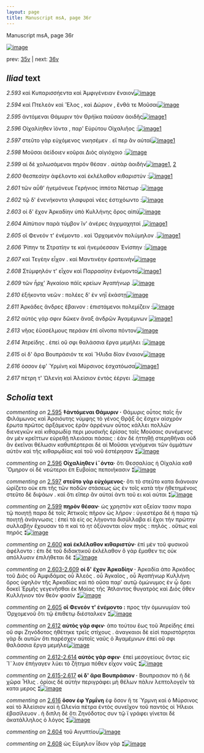 ```yaml
---
layout: page
title: Manuscript msA, page 36r
---
```


Manuscript msA, page 36r

[![image](http://www.homermultitext.org/iipsrv?OBJ=IIP,1.0&FIF=/project/homer/pyramidal/deepzoom/hmt/vaimg/2017a/VA036RN_0037.tif&WID=100&CVT=JPEG)](http://www.homermultitext.org/ict2/?urn=urn:cite2:hmt:vaimg.2017a:VA036RN_0037)

prev:  [35v](../35v) | next:  [36v](../36v)

## *Iliad* text

*2.593* <a id="2.593"/> καὶ Κυπαρισσήεντα 					καὶ Ἀμφιγένειαν ἔναιον[![image](http://www.homermultitext.org/iipsrv?OBJ=IIP,1.0&FIF=/project/homer/pyramidal/deepzoom/hmt/vaimg/2017a/VA036RN_0037.tif&RGN=0.166,0.2182,0.419,0.0331&WID=1000&CVT=JPEG)](http://www.homermultitext.org/ict2/?urn=urn:cite2:hmt:vaimg.2017a:VA036RN_0037@0.166,0.2182,0.419,0.0331)

*2.594* <a id="2.594"/> καὶ Πτελεὸν καὶ 						 Ἕλος , καὶ Δώριον , ἔνθά τε Μοῦσαι[![image](http://www.homermultitext.org/iipsrv?OBJ=IIP,1.0&FIF=/project/homer/pyramidal/deepzoom/hmt/vaimg/2017a/VA036RN_0037.tif&RGN=0.165,0.2415,0.423,0.0286&WID=1000&CVT=JPEG)](http://www.homermultitext.org/ict2/?urn=urn:cite2:hmt:vaimg.2017a:VA036RN_0037@0.165,0.2415,0.423,0.0286)

*2.595* <a id="2.595"/> ἀντόμεναι Θάμυριν τὸν 						 Θρήϊκα παῦσαν ἀοιδῆς[![image](http://www.homermultitext.org/iipsrv?OBJ=IIP,1.0&FIF=/project/homer/pyramidal/deepzoom/hmt/vaimg/2017a/VA036RN_0037.tif&RGN=0.162,0.2596,0.423,0.0286&WID=1000&CVT=JPEG)](http://www.homermultitext.org/ict2/?urn=urn:cite2:hmt:vaimg.2017a:VA036RN_0037@0.162,0.2596,0.423,0.0286)[1](#msA_2.649)

*2.596* <a id="2.596"/> Οἰχαλίηθεν ϊόντα , 					παρ' Εὐρύτου 					 Οἰχαλιῆος :[![image](http://www.homermultitext.org/iipsrv?OBJ=IIP,1.0&FIF=/project/homer/pyramidal/deepzoom/hmt/vaimg/2017a/VA036RN_0037.tif&RGN=0.159,0.2814,0.423,0.0286&WID=1000&CVT=JPEG)](http://www.homermultitext.org/ict2/?urn=urn:cite2:hmt:vaimg.2017a:VA036RN_0037@0.159,0.2814,0.423,0.0286)[1](#msA_2.650)

*2.597* <a id="2.597"/> στεῦτο γὰρ εὐχόμενος νικησέμεν . εἴ περ ἂν αὐταὶ[![image](http://www.homermultitext.org/iipsrv?OBJ=IIP,1.0&FIF=/project/homer/pyramidal/deepzoom/hmt/vaimg/2017a/VA036RN_0037.tif&RGN=0.159,0.2987,0.423,0.0286&WID=1000&CVT=JPEG)](http://www.homermultitext.org/ict2/?urn=urn:cite2:hmt:vaimg.2017a:VA036RN_0037@0.159,0.2987,0.423,0.0286)[1](#msA_2.651)

*2.598* <a id="2.598"/> Μοῦσαι ἀείδοιεν κοῦραι Διὸς αἰγιόχοιο :[![image](http://www.homermultitext.org/iipsrv?OBJ=IIP,1.0&FIF=/project/homer/pyramidal/deepzoom/hmt/vaimg/2017a/VA036RN_0037.tif&RGN=0.156,0.3175,0.423,0.0286&WID=1000&CVT=JPEG)](http://www.homermultitext.org/ict2/?urn=urn:cite2:hmt:vaimg.2017a:VA036RN_0037@0.156,0.3175,0.423,0.0286)

*2.599* <a id="2.599"/> αἱ δὲ χολωσάμεναι πηρὸν θέσαν . αὐτὰρ ἀοιδὴν[![image](http://www.homermultitext.org/iipsrv?OBJ=IIP,1.0&FIF=/project/homer/pyramidal/deepzoom/hmt/vaimg/2017a/VA036RN_0037.tif&RGN=0.156,0.3371,0.423,0.0286&WID=1000&CVT=JPEG)](http://www.homermultitext.org/ict2/?urn=urn:cite2:hmt:vaimg.2017a:VA036RN_0037@0.156,0.3371,0.423,0.0286)[1](#msA_2.653), [2](#msA_2.652)

*2.600* <a id="2.600"/> θεσπεσίην ἀφέλοντο καὶ ἐκλέλαθον κιθαριστύν :[![image](http://www.homermultitext.org/iipsrv?OBJ=IIP,1.0&FIF=/project/homer/pyramidal/deepzoom/hmt/vaimg/2017a/VA036RN_0037.tif&RGN=0.156,0.3582,0.423,0.0286&WID=1000&CVT=JPEG)](http://www.homermultitext.org/ict2/?urn=urn:cite2:hmt:vaimg.2017a:VA036RN_0037@0.156,0.3582,0.423,0.0286)[1](#msA_2.654)

*2.601* <a id="2.601"/> τῶν αὖθ' ἡγεμόνευε Γερήνιος ἱππότα Νέστωρ :[![image](http://www.homermultitext.org/iipsrv?OBJ=IIP,1.0&FIF=/project/homer/pyramidal/deepzoom/hmt/vaimg/2017a/VA036RN_0037.tif&RGN=0.156,0.3747,0.423,0.0286&WID=1000&CVT=JPEG)](http://www.homermultitext.org/ict2/?urn=urn:cite2:hmt:vaimg.2017a:VA036RN_0037@0.156,0.3747,0.423,0.0286)

*2.602* <a id="2.602"/> τῷ δ' ἐνενήκοντα γλαφυραὶ νέες ἐστιχόωντο :[![image](http://www.homermultitext.org/iipsrv?OBJ=IIP,1.0&FIF=/project/homer/pyramidal/deepzoom/hmt/vaimg/2017a/VA036RN_0037.tif&RGN=0.155,0.3928,0.423,0.0286&WID=1000&CVT=JPEG)](http://www.homermultitext.org/ict2/?urn=urn:cite2:hmt:vaimg.2017a:VA036RN_0037@0.155,0.3928,0.423,0.0286)

*2.603* <a id="2.603"/> οἱ δ' ἔχον Ἀρκαδίην 					ὑπὸ Κυλλήνης ὄρος αἰπὺ[![image](http://www.homermultitext.org/iipsrv?OBJ=IIP,1.0&FIF=/project/homer/pyramidal/deepzoom/hmt/vaimg/2017a/VA036RN_0037.tif&RGN=0.151,0.4108,0.423,0.0286&WID=1000&CVT=JPEG)](http://www.homermultitext.org/ict2/?urn=urn:cite2:hmt:vaimg.2017a:VA036RN_0037@0.151,0.4108,0.423,0.0286)

*2.604* <a id="2.604"/> Αἰπύτιον παρὰ 					τύμβον ἵν' ἀνέρες ἀγχιμαχηταί ,[![image](http://www.homermultitext.org/iipsrv?OBJ=IIP,1.0&FIF=/project/homer/pyramidal/deepzoom/hmt/vaimg/2017a/VA036RN_0037.tif&RGN=0.16,0.4334,0.423,0.0286&WID=1000&CVT=JPEG)](http://www.homermultitext.org/ict2/?urn=urn:cite2:hmt:vaimg.2017a:VA036RN_0037@0.16,0.4334,0.423,0.0286)[1](#msAil_2.662)

*2.605* <a id="2.605"/> οἳ Φενεόν τ' 					ἐνέμοντο . καὶ Ὀρχομενὸν 					πολύμηλον .[![image](http://www.homermultitext.org/iipsrv?OBJ=IIP,1.0&FIF=/project/homer/pyramidal/deepzoom/hmt/vaimg/2017a/VA036RN_0037.tif&RGN=0.169,0.4537,0.423,0.0286&WID=1000&CVT=JPEG)](http://www.homermultitext.org/ict2/?urn=urn:cite2:hmt:vaimg.2017a:VA036RN_0037@0.169,0.4537,0.423,0.0286)[1](#msA_2.656)

*2.606* <a id="2.606"/> Ῥίπην τε 						 Στρατίην τε καὶ 					ἠνεμόεσσαν Ἐνίσπην :[![image](http://www.homermultitext.org/iipsrv?OBJ=IIP,1.0&FIF=/project/homer/pyramidal/deepzoom/hmt/vaimg/2017a/VA036RN_0037.tif&RGN=0.166,0.468,0.423,0.0286&WID=1000&CVT=JPEG)](http://www.homermultitext.org/ict2/?urn=urn:cite2:hmt:vaimg.2017a:VA036RN_0037@0.166,0.468,0.423,0.0286)

*2.607* <a id="2.607"/> καὶ Τεγέην εἶχον . 					καὶ Μαντινέην ἐρατεινὴν[![image](http://www.homermultitext.org/iipsrv?OBJ=IIP,1.0&FIF=/project/homer/pyramidal/deepzoom/hmt/vaimg/2017a/VA036RN_0037.tif&RGN=0.16,0.4891,0.423,0.0286&WID=1000&CVT=JPEG)](http://www.homermultitext.org/ict2/?urn=urn:cite2:hmt:vaimg.2017a:VA036RN_0037@0.16,0.4891,0.423,0.0286)

*2.608* <a id="2.608"/> Στύμφηλόν τ' εἶχον 					καὶ Παρρασίην ἐνέμοντο[![image](http://www.homermultitext.org/iipsrv?OBJ=IIP,1.0&FIF=/project/homer/pyramidal/deepzoom/hmt/vaimg/2017a/VA036RN_0037.tif&RGN=0.158,0.5102,0.423,0.0286&WID=1000&CVT=JPEG)](http://www.homermultitext.org/ict2/?urn=urn:cite2:hmt:vaimg.2017a:VA036RN_0037@0.158,0.5102,0.423,0.0286)[1](#msAint_2.661)

*2.609* <a id="2.609"/> τῶν ἦρχ' Ἀγκαίοιο 					πάϊς κρείων Ἀγαπήνωρ .[![image](http://www.homermultitext.org/iipsrv?OBJ=IIP,1.0&FIF=/project/homer/pyramidal/deepzoom/hmt/vaimg/2017a/VA036RN_0037.tif&RGN=0.156,0.5305,0.423,0.0286&WID=1000&CVT=JPEG)](http://www.homermultitext.org/ict2/?urn=urn:cite2:hmt:vaimg.2017a:VA036RN_0037@0.156,0.5305,0.423,0.0286)

*2.610* <a id="2.610"/> ἑξήκοντα νεῶν : πολέες δ' ἐν νηῒ ἑκάστῃ[![image](http://www.homermultitext.org/iipsrv?OBJ=IIP,1.0&FIF=/project/homer/pyramidal/deepzoom/hmt/vaimg/2017a/VA036RN_0037.tif&RGN=0.15,0.5463,0.423,0.0286&WID=1000&CVT=JPEG)](http://www.homermultitext.org/ict2/?urn=urn:cite2:hmt:vaimg.2017a:VA036RN_0037@0.15,0.5463,0.423,0.0286)

*2.611* <a id="2.611"/> Ἀρκάδες ἄνδρες ἔβαινον : 					ἐπιστάμενοι πολεμίζειν :[![image](http://www.homermultitext.org/iipsrv?OBJ=IIP,1.0&FIF=/project/homer/pyramidal/deepzoom/hmt/vaimg/2017a/VA036RN_0037.tif&RGN=0.162,0.5643,0.423,0.0286&WID=1000&CVT=JPEG)](http://www.homermultitext.org/ict2/?urn=urn:cite2:hmt:vaimg.2017a:VA036RN_0037@0.162,0.5643,0.423,0.0286)

*2.612* <a id="2.612"/> αὐτὸς γάρ σφιν δῶκεν ἄναξ ἀνδρῶν Ἀγαμέμνων 				[![image](http://www.homermultitext.org/iipsrv?OBJ=IIP,1.0&FIF=/project/homer/pyramidal/deepzoom/hmt/vaimg/2017a/VA036RN_0037.tif&RGN=0.153,0.5839,0.423,0.0286&WID=1000&CVT=JPEG)](http://www.homermultitext.org/ict2/?urn=urn:cite2:hmt:vaimg.2017a:VA036RN_0037@0.153,0.5839,0.423,0.0286)[1](#msA_2.657)

*2.613* <a id="2.613"/> νῆας ἐϋσσέλμους περάαν ἐπὶ οἴνοπα πόντον[![image](http://www.homermultitext.org/iipsrv?OBJ=IIP,1.0&FIF=/project/homer/pyramidal/deepzoom/hmt/vaimg/2017a/VA036RN_0037.tif&RGN=0.153,0.602,0.423,0.0286&WID=1000&CVT=JPEG)](http://www.homermultitext.org/ict2/?urn=urn:cite2:hmt:vaimg.2017a:VA036RN_0037@0.153,0.602,0.423,0.0286)

*2.614* <a id="2.614"/> Ἀτρείδης . ἐπεὶ οὔ σφι 					θαλάσσια ἔργα μεμήλει :[![image](http://www.homermultitext.org/iipsrv?OBJ=IIP,1.0&FIF=/project/homer/pyramidal/deepzoom/hmt/vaimg/2017a/VA036RN_0037.tif&RGN=0.153,0.6185,0.423,0.0286&WID=1000&CVT=JPEG)](http://www.homermultitext.org/ict2/?urn=urn:cite2:hmt:vaimg.2017a:VA036RN_0037@0.153,0.6185,0.423,0.0286)

*2.615* <a id="2.615"/> οἱ δ' ἄρα Βουπράσιόν τε καὶ Ἤλιδα δῖαν ἔναιον[![image](http://www.homermultitext.org/iipsrv?OBJ=IIP,1.0&FIF=/project/homer/pyramidal/deepzoom/hmt/vaimg/2017a/VA036RN_0037.tif&RGN=0.153,0.6388,0.423,0.0286&WID=1000&CVT=JPEG)](http://www.homermultitext.org/ict2/?urn=urn:cite2:hmt:vaimg.2017a:VA036RN_0037@0.153,0.6388,0.423,0.0286)

*2.616* <a id="2.616"/> όσσον ἐφ' Ὑρμίνη 					καὶ Μύρσινος ἐσχατόωσα[![image](http://www.homermultitext.org/iipsrv?OBJ=IIP,1.0&FIF=/project/homer/pyramidal/deepzoom/hmt/vaimg/2017a/VA036RN_0037.tif&RGN=0.15,0.6584,0.423,0.0286&WID=1000&CVT=JPEG)](http://www.homermultitext.org/ict2/?urn=urn:cite2:hmt:vaimg.2017a:VA036RN_0037@0.15,0.6584,0.423,0.0286)[1](#msA_2.660)

*2.617* <a id="2.617"/> πέτρη τ' Ὠλενίη καὶ Ἀλείσιον ἐντὸς ἐέργει .[![image](http://www.homermultitext.org/iipsrv?OBJ=IIP,1.0&FIF=/project/homer/pyramidal/deepzoom/hmt/vaimg/2017a/VA036RN_0037.tif&RGN=0.15,0.6757,0.423,0.0286&WID=1000&CVT=JPEG)](http://www.homermultitext.org/ict2/?urn=urn:cite2:hmt:vaimg.2017a:VA036RN_0037@0.15,0.6757,0.423,0.0286)

## *Scholia* text

*commenting on* [2.595](#2.595)  <a id="msA_2.649"/> **‡ἀντόμεναι Θάμυριν ·** Θάμυρις οὗτος παῖς ἦν Φιλάμωνος καὶ Ἀρσιόυτης νύμφης τὸ γένος Θρᾷξ ὃς ἔσχεν αἰσχρὸν ἔρωτα πρῶτος ἀρξάμενος ἐρᾶν ἀρρένων οὗτος κάλλει πολλῶν διενεγκῶν καὶ κιθαρωδίᾳ περι μουσικῆς ἐρίσας ταῖς Μούσαις συνέμενος ἀν μὲν κρεῖττων εὑρεθῇ πλειάσαι πάσαις : ἐὰν δὲ ἡττηθῇ στερηθῆναι οὐδ ἂν ἐκεῖναι θέλωσιν καθυπέρτεραι δὲ αἱ Μοῦσαι γενόμεναι τῶν ὀμμάτων αὐτὸν καὶ τῆς κιθαρῳδίας καὶ τοῦ νοῦ ἐστέρησαν ⁑[![image](http://www.homermultitext.org/iipsrv?OBJ=IIP,1.0&FIF=/project/homer/pyramidal/deepzoom/hmt/vaimg/2017a/VA036RN_0037.tif&RGN=0.162,0.1026,0.6287,0.0591&WID=1000&CVT=JPEG)](http://www.homermultitext.org/ict2/?urn=urn:cite2:hmt:vaimg.2017a:VA036RN_0037@0.162,0.1026,0.6287,0.0591)

*commenting on* [2.596](#2.596)  <a id="msA_2.650"/> **Οἱχαλίηθεν ἰ¨όντα·** ὅτι Θεσσαλίας ἡ Οἱχαλία καθ Ὅμηρον οἱ δὲ νεώτεροι ἐπ Ευβοίας πεποιήκασιν ⁑[![image](http://www.homermultitext.org/iipsrv?OBJ=IIP,1.0&FIF=/project/homer/pyramidal/deepzoom/hmt/vaimg/2017a/VA036RN_0037.tif&RGN=0.1667,0.1462,0.6163,0.0213&WID=1000&CVT=JPEG)](http://www.homermultitext.org/ict2/?urn=urn:cite2:hmt:vaimg.2017a:VA036RN_0037@0.1667,0.1462,0.6163,0.0213)

*commenting on* [2.597](#2.597)  <a id="msA_2.651"/> **στεῦτο γὰρ εὐχόμενος·** ὅτι τὸ στεῦτο κατα διάνοιαν ὡρίζετο οὐκ επι τῆς τῶν ποδῶν στάσεως ὡς ἐν τοῖς κατὰ τὴν ἡθετημένοις στεῦτο δὲ διψάων . καὶ ὅτι εἴπερ ἂν αὐταί ἀντι τοῦ ει καὶ αὐται ⁑[![image](http://www.homermultitext.org/iipsrv?OBJ=IIP,1.0&FIF=/project/homer/pyramidal/deepzoom/hmt/vaimg/2017a/VA036RN_0037.tif&RGN=0.166,0.1574,0.6173,0.0315&WID=1000&CVT=JPEG)](http://www.homermultitext.org/ict2/?urn=urn:cite2:hmt:vaimg.2017a:VA036RN_0037@0.166,0.1574,0.6173,0.0315)

*commenting on* [2.599](#2.599)  <a id="msA_2.653"/> **πηρὸν θέσαν·** ὡς χρηστὸν κατ οξείαν τασιν παρα τῷ ποιητῇ παρα δὲ τοῖς Ἀττικοῖς πῆρον ὡς λῆρον : ὑγιεστέρα δὲ ἡ παρα τῷ ποιητῇ ἀνάγνωσις : ἐπεὶ τὰ εἰς ος λήγοντα δισύλλαβα εἰ ἔχοι τὴν πρώτην συλλαβὴν ἔχουσαν τὸ π καὶ τὸ ητ ὀξύνονται οἶον πηός : πηλός . οὕτως καὶ πηρός ⁑[![image](http://www.homermultitext.org/iipsrv?OBJ=IIP,1.0&FIF=/project/homer/pyramidal/deepzoom/hmt/vaimg/2017a/VA036RN_0037.tif&RGN=0.5783,0.228,0.204,0.0931&WID=1000&CVT=JPEG)](http://www.homermultitext.org/ict2/?urn=urn:cite2:hmt:vaimg.2017a:VA036RN_0037@0.5783,0.228,0.204,0.0931)

*commenting on* [2.600](#2.600)  <a id="msA_2.654"/> **καὶ ἐκλέλαθον κιθαριστύν·** ἐπὶ μὲν τοῦ φυσικοῦ ἀφέλοντο : ἐπι δὲ τοῦ διδακτικοῦ ἐκλέλαθον ὃ γὰρ ἔμαθεν τις οὐκ απόλλυσιν ἐπιλήθεται δὲ ⁑[![image](http://www.homermultitext.org/iipsrv?OBJ=IIP,1.0&FIF=/project/homer/pyramidal/deepzoom/hmt/vaimg/2017a/VA036RN_0037.tif&RGN=0.571,0.3144,0.2047,0.0518&WID=1000&CVT=JPEG)](http://www.homermultitext.org/ict2/?urn=urn:cite2:hmt:vaimg.2017a:VA036RN_0037@0.571,0.3144,0.2047,0.0518)

*commenting on* [2.603-2.609](#2.603-2.609)  <a id="msA_2.655"/> **οἱ δ' ἔχον Ἀρκαδίην ·** Ἀρκαδία ἀπο Ἀρκάδος τοῦ Διὸς οὗ Ἀμφιδάμας οὗ Ἀλεός . οὗ Ἀγκαῖος , οὗ Ἀγαπήνωρ Κυλλήνη ὄρος ὑφηλὸν τῆς Ἀρκαδίας καὶ πό οῦσα παρ' αυτῷ ὁμώνυμος ἐν ᾧ ὄρει δοκεῖ Ἑρμῆς γεγενῆσθαι ἐκ Μαίας τῆς Ἄτλαντος θυγατρὸς καὶ Διὸς ὅθεν Κυλλήνιον τὸν θεὸν φασίν ⁑[![image](http://www.homermultitext.org/iipsrv?OBJ=IIP,1.0&FIF=/project/homer/pyramidal/deepzoom/hmt/vaimg/2017a/VA036RN_0037.tif&RGN=0.5753,0.362,0.203,0.0961&WID=1000&CVT=JPEG)](http://www.homermultitext.org/ict2/?urn=urn:cite2:hmt:vaimg.2017a:VA036RN_0037@0.5753,0.362,0.203,0.0961)

*commenting on* [2.605](#2.605)  <a id="msA_2.656"/> **οἳ Φενεόν τ' ἐνέμοντο :** προς τὴν ὁμωνυμίαν τοῦ Ὀρχομενοῦ ὅτι τῷ ἐπιθετῳ διέσταλκεν ⁑[![image](http://www.homermultitext.org/iipsrv?OBJ=IIP,1.0&FIF=/project/homer/pyramidal/deepzoom/hmt/vaimg/2017a/VA036RN_0037.tif&RGN=0.581,0.4558,0.1797,0.037&WID=1000&CVT=JPEG)](http://www.homermultitext.org/ict2/?urn=urn:cite2:hmt:vaimg.2017a:VA036RN_0037@0.581,0.4558,0.1797,0.037)

*commenting on* [2.612](#2.612)  <a id="msA_2.657"/> **αὐτὸς γάρ σφιν·** ἀπο τούτου ἕως τοῦ Ἀτρείδης ἐπεὶ οὔ σφι Ζηνόδοτος ἠθέτηκε τρεῖς στίχους . ἀναγκαιοι δὲ εἰσὶ παριστόρηται γὰρ δι αυτῶν ὅτι παρέσχεν αὐτοῖς ναῦς ὁ Ἀγαμέμνων ἐπεὶ οὔ σφι θαλάσσια ἔργα μεμήλει[![image](http://www.homermultitext.org/iipsrv?OBJ=IIP,1.0&FIF=/project/homer/pyramidal/deepzoom/hmt/vaimg/2017a/VA036RN_0037.tif&RGN=0.568,0.4911,0.2063,0.0718&WID=1000&CVT=JPEG)](http://www.homermultitext.org/ict2/?urn=urn:cite2:hmt:vaimg.2017a:VA036RN_0037@0.568,0.4911,0.2063,0.0718)

*commenting on* [2.612-2.614](#2.612-2.614)  <a id="msA_2.658"/> **αὐτὸς γάρ σφιν·** ἐπεὶ μεσογείους ὄντας εἰς Ἴ¨λιον ἐπήγαγεν λύει τὸ ζήτημα πόθεν εἶχον ναῦς ⁑[![image](http://www.homermultitext.org/iipsrv?OBJ=IIP,1.0&FIF=/project/homer/pyramidal/deepzoom/hmt/vaimg/2017a/VA036RN_0037.tif&RGN=0.563,0.5577,0.214,0.0393&WID=1000&CVT=JPEG)](http://www.homermultitext.org/ict2/?urn=urn:cite2:hmt:vaimg.2017a:VA036RN_0037@0.563,0.5577,0.214,0.0393)

*commenting on* [2.615-2.617](#2.615-2.617)  <a id="msA_2.659"/> **οἱ δ' ἄρα Βουπράσιον ·** Βουπρασιον πό ἡ δὲ χῶρα Ἧλις . ὁρίοις δὲ αὐτὴν περιγράφει μὴ θέλων πάλιν λεπτολογεῖν τὰ κατα μερος ⁑[![image](http://www.homermultitext.org/iipsrv?OBJ=IIP,1.0&FIF=/project/homer/pyramidal/deepzoom/hmt/vaimg/2017a/VA036RN_0037.tif&RGN=0.568,0.5935,0.2113,0.0543&WID=1000&CVT=JPEG)](http://www.homermultitext.org/ict2/?urn=urn:cite2:hmt:vaimg.2017a:VA036RN_0037@0.568,0.5935,0.2113,0.0543)

*commenting on* [2.616](#2.616)  <a id="msA_2.660"/> **ὅσον ἐφ Υρμΐνη** ἐφ ὅσον ἥ τε Ὑρμνη καὶ ὁ Μύρσινος καὶ τὸ Ἀλείσιον καὶ ἡ Ωλενία πέτρα ἐντὸς συνεῖχον τοῦ παντὸς οἱ Ήλειοι ἐβασίλευον . ἡ διπλη δὲ ὅτι Ζηνόδοτος συν τῷ ϊ γράφει γίνεται δὲ ἀκατάλληλος ὁ λόγος ⁑[![image](http://www.homermultitext.org/iipsrv?OBJ=IIP,1.0&FIF=/project/homer/pyramidal/deepzoom/hmt/vaimg/2017a/VA036RN_0037.tif&RGN=0.57,0.6483,0.201,0.1204&WID=1000&CVT=JPEG)](http://www.homermultitext.org/ict2/?urn=urn:cite2:hmt:vaimg.2017a:VA036RN_0037@0.57,0.6483,0.201,0.1204)

*commenting on* [2.604](#2.604)  <a id="msAil_2.662.comment"/> τοῦ Αιγυπτίου[![image](http://www.homermultitext.org/iipsrv?OBJ=IIP,1.0&FIF=/project/homer/pyramidal/deepzoom/hmt/vaimg/2017a/VA036RN_0037.tif&RGN=0.1873,0.4288,0.051,0.0148&WID=1000&CVT=JPEG)](http://www.homermultitext.org/ict2/?urn=urn:cite2:hmt:vaimg.2017a:VA036RN_0037@0.1873,0.4288,0.051,0.0148)

*commenting on* [2.608](#2.608)  <a id="msAint_2.661.comment"/> ὡς Εὔμηλον ΐδιον γὰρ ⁑[![image](http://www.homermultitext.org/iipsrv?OBJ=IIP,1.0&FIF=/project/homer/pyramidal/deepzoom/hmt/vaimg/2017a/VA036RN_0037.tif&RGN=0.1037,0.5084,0.0607,0.0333&WID=1000&CVT=JPEG)](http://www.homermultitext.org/ict2/?urn=urn:cite2:hmt:vaimg.2017a:VA036RN_0037@0.1037,0.5084,0.0607,0.0333)